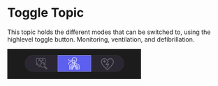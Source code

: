 # Toggle Topic

This topic holds the different modes that can be switched to, using the highlevel toggle button. Monitoring, ventilation, and defibrillation.

![toggleButton](./TopicScreenshots/toggle.PNG)